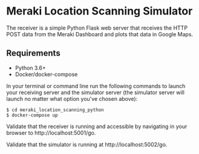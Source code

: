 # Meraki Location Scanning Simulator

The receiver is a simple Python Flask web server that receives the HTTP POST data from the Meraki Dashboard and plots that data in Google Maps.

## Requirements

* Python 3.6+
* Docker/docker-compose


In your terminal or command line run the following commands to launch your receiving server and the simulator server (the simulator server will launch no matter what option you've chosen above):

```
$ cd meraki_location_scanning_python
$ docker-compose up
```

Validate that the receiver is running and accessible by navigating in your browser to http://localhost:5001/go.


Validate that the simulator is running at http://localhost:5002/go.

